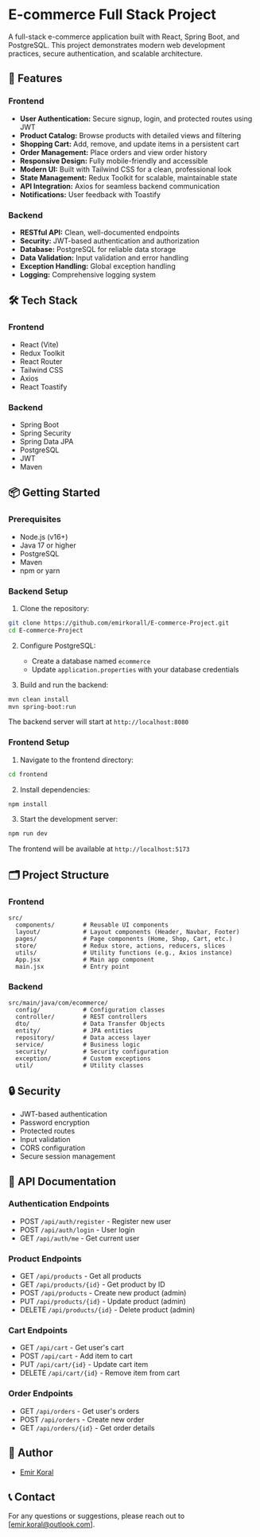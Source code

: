 

# E-commerce Full Stack Project

A full-stack e-commerce application built with React, Spring Boot, and PostgreSQL. This project demonstrates modern web development practices, secure authentication, and scalable architecture.

## 🌟 Features

### Frontend
- **User Authentication:** Secure signup, login, and protected routes using JWT
- **Product Catalog:** Browse products with detailed views and filtering
- **Shopping Cart:** Add, remove, and update items in a persistent cart
- **Order Management:** Place orders and view order history
- **Responsive Design:** Fully mobile-friendly and accessible
- **Modern UI:** Built with Tailwind CSS for a clean, professional look
- **State Management:** Redux Toolkit for scalable, maintainable state
- **API Integration:** Axios for seamless backend communication
- **Notifications:** User feedback with Toastify

### Backend
- **RESTful API:** Clean, well-documented endpoints
- **Security:** JWT-based authentication and authorization
- **Database:** PostgreSQL for reliable data storage
- **Data Validation:** Input validation and error handling
- **Exception Handling:** Global exception handling
- **Logging:** Comprehensive logging system

## 🛠️ Tech Stack

### Frontend
- React (Vite)
- Redux Toolkit
- React Router
- Tailwind CSS
- Axios
- React Toastify

### Backend
- Spring Boot
- Spring Security
- Spring Data JPA
- PostgreSQL
- JWT
- Maven

## 📦 Getting Started

### Prerequisites
- Node.js (v16+)
- Java 17 or higher
- PostgreSQL
- Maven
- npm or yarn

### Backend Setup

1. Clone the repository:
```bash
git clone https://github.com/emirkorall/E-commerce-Project.git
cd E-commerce-Project
```

2. Configure PostgreSQL:
   - Create a database named `ecommerce`
   - Update `application.properties` with your database credentials

3. Build and run the backend:
```bash
mvn clean install
mvn spring-boot:run
```

The backend server will start at `http://localhost:8080`

### Frontend Setup

1. Navigate to the frontend directory:
```bash
cd frontend
```

2. Install dependencies:
```bash
npm install
```

3. Start the development server:
```bash
npm run dev
```

The frontend will be available at `http://localhost:5173`

## 🗂️ Project Structure

### Frontend
```
src/
  components/        # Reusable UI components
  layout/            # Layout components (Header, Navbar, Footer)
  pages/             # Page components (Home, Shop, Cart, etc.)
  store/             # Redux store, actions, reducers, slices
  utils/             # Utility functions (e.g., Axios instance)
  App.jsx            # Main app component
  main.jsx           # Entry point
```

### Backend
```
src/main/java/com/ecommerce/
  config/            # Configuration classes
  controller/        # REST controllers
  dto/               # Data Transfer Objects
  entity/            # JPA entities
  repository/        # Data access layer
  service/           # Business logic
  security/          # Security configuration
  exception/         # Custom exceptions
  util/              # Utility classes
```

## 🔒 Security

- JWT-based authentication
- Password encryption
- Protected routes
- Input validation
- CORS configuration
- Secure session management

## 📝 API Documentation

### Authentication Endpoints
- POST `/api/auth/register` - Register new user
- POST `/api/auth/login` - User login
- GET `/api/auth/me` - Get current user

### Product Endpoints
- GET `/api/products` - Get all products
- GET `/api/products/{id}` - Get product by ID
- POST `/api/products` - Create new product (admin)
- PUT `/api/products/{id}` - Update product (admin)
- DELETE `/api/products/{id}` - Delete product (admin)

### Cart Endpoints
- GET `/api/cart` - Get user's cart
- POST `/api/cart` - Add item to cart
- PUT `/api/cart/{id}` - Update cart item
- DELETE `/api/cart/{id}` - Remove item from cart

### Order Endpoints
- GET `/api/orders` - Get user's orders
- POST `/api/orders` - Create new order
- GET `/api/orders/{id}` - Get order details

## 👤 Author

- [Emir Koral](https://github.com/emirkorall)


## 📞 Contact

For any questions or suggestions, please reach out to [emir.koral@outlook.com].
